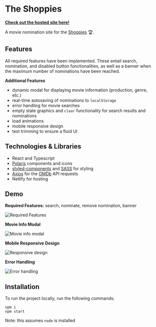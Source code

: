 # The Shoppies

**[Check out the hosted site here!](https://tianhui-yang-shopify.netlify.app/)**

A movie nomination site for the [Shoppies](https://drive.google.com/file/d/1lzhtiEc0yEim3iZHBFw62brcj61VLBO-/view) 🏆.

## Features

All required features have been implemented. These entail search, nomination, and disabled button functionalities, as well as a banner when the maximum number of nominations have been reached.

**Additional Features**

- dynamic modal for displaying movie information (production, genre, etc.)
- real-time autosaving of nominations to `localStorage`
- error handling for movie searches
- empty state graphics and `clear` functionality for search results and nominations
- load animations
- mobile responsive design
- text trimming to ensure a fluid UI

## Technologies & Libraries

- React and Typescript
- [Polaris](https://polaris.shopify.com/components/get-started) components and icons
- [styled-components](https://styled-components.com/) and [SASS](https://github.com/sass/sass) for styling
- [Axios](https://github.com/axios/axios) for the [OMDb](http://www.omdbapi.com/) API requests
- Netlify for hosting

## Demo

**Required Features:** search, nominate, remove nomination, banner

![Required Features](https://github.com/TianhuiYang/shopify-dev-challenge-2021/blob/main/assets/requiredFeatures.gif)

**Movie Info Modal**

![Movie info modal](https://github.com/TianhuiYang/shopify-dev-challenge-2021/blob/main/assets/movieModal.gif)

**Mobile Responsive Design**

![Responsive design](https://github.com/TianhuiYang/shopify-dev-challenge-2021/blob/main/assets/responsiveScreen.gif)

**Error Handling**

![Error handling](https://github.com/TianhuiYang/shopify-dev-challenge-2021/blob/main/assets/errorHandling.gif)

## Installation

To run the project locally, run the following commands:

```
npm i
npm start
```

Note: this assumes `node` is installed

<!-- # Getting Started with Create React App

This project was bootstrapped with [Create React App](https://github.com/facebook/create-react-app).

## Available Scripts

In the project directory, you can run:

### `npm start`

Runs the app in the development mode.\
Open [http://localhost:3000](http://localhost:3000) to view it in the browser.

The page will reload if you make edits.\
You will also see any lint errors in the console.

### `npm test`

Launches the test runner in the interactive watch mode.\
See the section about [running tests](https://facebook.github.io/create-react-app/docs/running-tests) for more information.

### `npm run build`

Builds the app for production to the `build` folder.\
It correctly bundles React in production mode and optimizes the build for the best performance.

The build is minified and the filenames include the hashes.\
Your app is ready to be deployed!

See the section about [deployment](https://facebook.github.io/create-react-app/docs/deployment) for more information.

### `npm run eject`

**Note: this is a one-way operation. Once you `eject`, you can’t go back!**

If you aren’t satisfied with the build tool and configuration choices, you can `eject` at any time. This command will remove the single build dependency from your project.

Instead, it will copy all the configuration files and the transitive dependencies (webpack, Babel, ESLint, etc) right into your project so you have full control over them. All of the commands except `eject` will still work, but they will point to the copied scripts so you can tweak them. At this point you’re on your own.

You don’t have to ever use `eject`. The curated feature set is suitable for small and middle deployments, and you shouldn’t feel obligated to use this feature. However we understand that this tool wouldn’t be useful if you couldn’t customize it when you are ready for it.

## Learn More

You can learn more in the [Create React App documentation](https://facebook.github.io/create-react-app/docs/getting-started).

To learn React, check out the [React documentation](https://reactjs.org/).

### Code Splitting

This section has moved here: [https://facebook.github.io/create-react-app/docs/code-splitting](https://facebook.github.io/create-react-app/docs/code-splitting)

### Analyzing the Bundle Size

This section has moved here: [https://facebook.github.io/create-react-app/docs/analyzing-the-bundle-size](https://facebook.github.io/create-react-app/docs/analyzing-the-bundle-size)

### Making a Progressive Web App

This section has moved here: [https://facebook.github.io/create-react-app/docs/making-a-progressive-web-app](https://facebook.github.io/create-react-app/docs/making-a-progressive-web-app)

### Advanced Configuration

This section has moved here: [https://facebook.github.io/create-react-app/docs/advanced-configuration](https://facebook.github.io/create-react-app/docs/advanced-configuration)

### Deployment

This section has moved here: [https://facebook.github.io/create-react-app/docs/deployment](https://facebook.github.io/create-react-app/docs/deployment)

### `npm run build` fails to minify

This section has moved here: [https://facebook.github.io/create-react-app/docs/troubleshooting#npm-run-build-fails-to-minify](https://facebook.github.io/create-react-app/docs/troubleshooting#npm-run-build-fails-to-minify) -->

